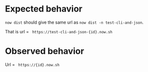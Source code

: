 # Expected behavior

`now dist` should give the same url as `now dist -n test-cli-and-json`.

That is url = ` https://test-cli-and-json-{id}.now.sh`

# Observed behavior

Url = ` https://{id}.now.sh`
